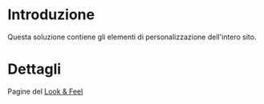 # Introduzione #

Questa soluzione contiene gli elementi di personalizzazione dell'intero sito.


# Dettagli #
Pagine del [Look & Feel](LookAndFeel.md)